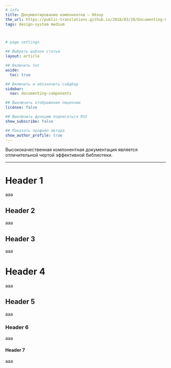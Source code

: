 ```yaml
---
# info
title: Документирование компонентов — Обзор
the_url: https://public-translations.github.io/2018/03/20/Documenting-Components-Overview.html
tags: design-system medium



# page settings

## Выбрать шаблон статьи
layout: article

## Включить toc
aside:
  toc: true

## Включить и обозначить сайдбар
sidebar:
  nav: documenting-components

## Выключить отображение лицензии
license: false

## Выключить функцию подписаться RSS
show_subscribe: false

## Показать профайл автора
show_author_profile: true
---
```


Высококачественная компонентная документация является отличительной чертой эффективной библиотеки. 

---

# Header 1
aaa
## Header 2
aaa
## Header 3
aaa
# Header 4
aaa
## Header 5
aaa
### Header 6
aaa
#### Header 7
aaa
